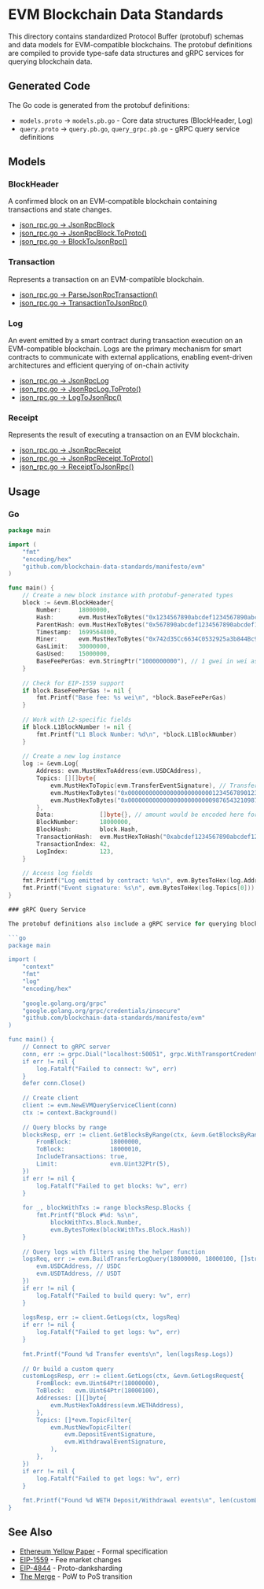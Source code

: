 # EVM Blockchain Data Standards

This directory contains standardized Protocol Buffer (protobuf) schemas and data models for EVM-compatible blockchains. The protobuf definitions are compiled to provide type-safe data structures and gRPC services for querying blockchain data.

## Generated Code

The Go code is generated from the protobuf definitions:

- `models.proto` → `models.pb.go` - Core data structures (BlockHeader, Log)
- `query.proto` → `query.pb.go`, `query_grpc.pb.go` - gRPC query service definitions

## Models

### BlockHeader

A confirmed block on an EVM-compatible blockchain containing transactions and state changes.

- [json_rpc.go -> JsonRpcBlock](./json_rpc.go#L44)
- [json_rpc.go -> JsonRpcBlock.ToProto()](./json_rpc.go#L84)
- [json_rpc.go -> BlockToJsonRpc()](./json_rpc.go#L1163)

### Transaction

Represents a transaction on an EVM-compatible blockchain.

- [json_rpc.go -> ParseJsonRpcTransaction()](./json_rpc.go#L1287)
- [json_rpc.go -> TransactionToJsonRpc()](./json_rpc.go#L741)

### Log

An event emitted by a smart contract during transaction execution on an EVM-compatible blockchain. Logs are the primary mechanism for smart contracts to communicate with external applications, enabling event-driven architectures and efficient querying of on-chain activity

- [json_rpc.go -> JsonRpcLog](./json_rpc.go#L632)
- [json_rpc.go -> JsonRpcLog.ToProto()](./json_rpc.go#L644)
- [json_rpc.go -> LogToJsonRpc()](./json_rpc.go#L702)

### Receipt

Represents the result of executing a transaction on an EVM blockchain.

- [json_rpc.go -> JsonRpcReceipt](./json_rpc.go#L375)
- [json_rpc.go -> JsonRpcReceipt.ToProto()](./json_rpc.go#L409)
- [json_rpc.go -> ReceiptToJsonRpc()](./json_rpc.go#L1012)

## Usage

### Go

```go
package main

import (
    "fmt"
    "encoding/hex"
    "github.com/blockchain-data-standards/manifesto/evm"
)

func main() {
    // Create a new block instance with protobuf-generated types
    block := &evm.BlockHeader{
        Number:     18000000,
        Hash:       evm.MustHexToBytes("0x1234567890abcdef1234567890abcdef1234567890abcdef1234567890abcdef"),
        ParentHash: evm.MustHexToBytes("0x567890abcdef1234567890abcdef1234567890abcdef1234567890abcdef1234"),
        Timestamp:  1699564800,
        Miner:      evm.MustHexToBytes("0x742d35Cc6634C0532925a3b844Bc9e7595f7BBDc"),
        GasLimit:   30000000,
        GasUsed:    15000000,
        BaseFeePerGas: evm.StringPtr("1000000000"), // 1 gwei in wei as string
    }
    
    // Check for EIP-1559 support
    if block.BaseFeePerGas != nil {
        fmt.Printf("Base fee: %s wei\n", *block.BaseFeePerGas)
    }
    
    // Work with L2-specific fields
    if block.L1BlockNumber != nil {
        fmt.Printf("L1 Block Number: %d\n", *block.L1BlockNumber)
    }
    
    // Create a new log instance
    log := &evm.Log{
        Address: evm.MustHexToAddress(evm.USDCAddress),
        Topics: [][]byte{
            evm.MustHexToTopic(evm.TransferEventSignature), // Transfer event
            evm.MustHexToBytes("0x0000000000000000000000001234567890123456789012345678901234567890"), // from
            evm.MustHexToBytes("0x0000000000000000000000009876543210987654321098765432109876543210"), // to
        },
        Data:             []byte{}, // amount would be encoded here for Transfer
        BlockNumber:      18000000,
        BlockHash:        block.Hash,
        TransactionHash:  evm.MustHexToHash("0xabcdef1234567890abcdef1234567890abcdef1234567890abcdef1234567890"),
        TransactionIndex: 42,
        LogIndex:         123,
    }
    
    // Access log fields
    fmt.Printf("Log emitted by contract: %s\n", evm.BytesToHex(log.Address))
    fmt.Printf("Event signature: %s\n", evm.BytesToHex(log.Topics[0]))
}

### gRPC Query Service

The protobuf definitions also include a gRPC service for querying blockchain data:

```go
package main

import (
    "context"
    "fmt"
    "log"
    "encoding/hex"
    
    "google.golang.org/grpc"
    "google.golang.org/grpc/credentials/insecure"
    "github.com/blockchain-data-standards/manifesto/evm"
)

func main() {
    // Connect to gRPC server
    conn, err := grpc.Dial("localhost:50051", grpc.WithTransportCredentials(insecure.NewCredentials()))
    if err != nil {
        log.Fatalf("Failed to connect: %v", err)
    }
    defer conn.Close()
    
    // Create client
    client := evm.NewEVMQueryServiceClient(conn)
    ctx := context.Background()
    
    // Query blocks by range
    blocksResp, err := client.GetBlocksByRange(ctx, &evm.GetBlocksByRangeRequest{
        FromBlock:           18000000,
        ToBlock:             18000010,
        IncludeTransactions: true,
        Limit:               evm.Uint32Ptr(5),
    })
    if err != nil {
        log.Fatalf("Failed to get blocks: %v", err)
    }
    
    for _, blockWithTxs := range blocksResp.Blocks {
        fmt.Printf("Block #%d: %s\n", 
            blockWithTxs.Block.Number, 
            evm.BytesToHex(blockWithTxs.Block.Hash))
    }
    
    // Query logs with filters using the helper function
    logsReq, err := evm.BuildTransferLogQuery(18000000, 18000100, []string{
        evm.USDCAddress, // USDC
        evm.USDTAddress, // USDT
    })
    if err != nil {
        log.Fatalf("Failed to build query: %v", err)
    }
    
    logsResp, err := client.GetLogs(ctx, logsReq)
    if err != nil {
        log.Fatalf("Failed to get logs: %v", err)
    }
    
    fmt.Printf("Found %d Transfer events\n", len(logsResp.Logs))
    
    // Or build a custom query
    customLogsResp, err := client.GetLogs(ctx, &evm.GetLogsRequest{
        FromBlock: evm.Uint64Ptr(18000000),
        ToBlock:   evm.Uint64Ptr(18000100),
        Addresses: [][]byte{
            evm.MustHexToAddress(evm.WETHAddress),
        },
        Topics: []*evm.TopicFilter{
            evm.MustNewTopicFilter(
                evm.DepositEventSignature,
                evm.WithdrawalEventSignature,
            ),
        },
    })
    if err != nil {
        log.Fatalf("Failed to get logs: %v", err)
    }
    
    fmt.Printf("Found %d WETH Deposit/Withdrawal events\n", len(customLogsResp.Logs))
}
```

## See Also

- [Ethereum Yellow Paper](https://ethereum.github.io/yellowpaper/paper.pdf) - Formal specification
- [EIP-1559](https://eips.ethereum.org/EIPS/eip-1559) - Fee market changes
- [EIP-4844](https://eips.ethereum.org/EIPS/eip-4844) - Proto-danksharding
- [The Merge](https://ethereum.org/en/upgrades/merge/) - PoW to PoS transition
